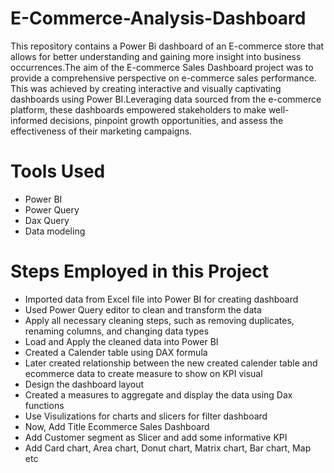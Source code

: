 # E-Commerce-Analysis-Dashboard
This repository contains a Power Bi dashboard of an E-commerce store that allows for better understanding and gaining more insight into business occurrences.The aim of the E-commerce Sales Dashboard project was to provide a comprehensive perspective on e-commerce sales performance. This was achieved by creating interactive and visually captivating dashboards using Power BI.Leveraging data sourced from the e-commerce platform, these dashboards empowered stakeholders to make well-informed decisions, pinpoint growth opportunities, and assess the effectiveness of their marketing campaigns.

# Tools Used
- Power BI
- Power Query
- Dax Query
- Data modeling

# Steps Employed in this Project
- Imported data from Excel file into Power BI for creating dashboard
- Used Power Query editor to clean and transform the data
- Apply all necessary cleaning steps, such as removing duplicates, renaming columns, and changing data types
- Load and Apply the cleaned data into Power BI
- Created a Calender table using DAX formula
- Later created relationship between the new created calender table and ecommerce data to create measure to show on KPI visual
- Design the dashboard layout
- Created a measures to aggregate and display the data using Dax functions
- Use Visulizations for charts and slicers for filter dashboard
- Now, Add Title Ecommerce Sales Dashboard
- Add Customer segment as Slicer and add some informative KPI
- Add Card chart, Area chart, Donut chart, Matrix chart, Bar chart, Map etc
